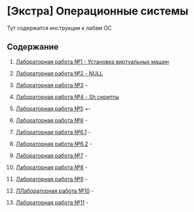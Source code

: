 # [Экстра] Операционные системы

Тут содержатся инструкции к лабам ОС


## Содержание

1. [Лабораторная работа №1 - Установка виртуальных машин](./lab1/README.md)

2. [Лабораторная работа №2 - NULL](./lab2/README.md)

3. [Лабораторная работа №3](./lab3/README.md) -

4. [Лабораторная работа №4 - Sh скрипты](./lab4/README.md)

5. [Лабораторная работа №5](./lab5/README.md) +-

6. [Лабораторная работа №6](./lab6/README.md) -

7. [Лабораторная работа №6.1](./lab6_1/README.md) -

8. [Лабораторная работа №6.2](./lab6_2/README.md) -

9. [Лабораторная работа №7](./lab7/README.md) -

10. [Лабораторная работа №8](./lab8/README.md) -

11. [Лабораторная работа №9](./lab9/README.md) -

12. [ЛЛабораторная работа №10](./lab10/README.md) -

13. [Лабораторная работа №11](./lab11/README.md) -
